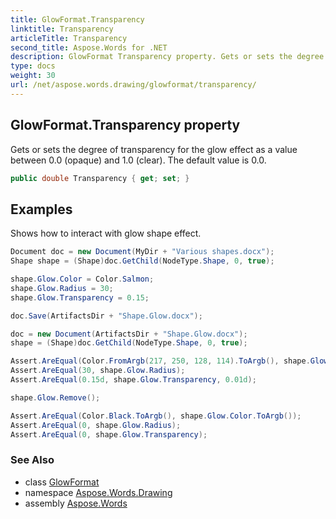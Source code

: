 ```yaml
---
title: GlowFormat.Transparency
linktitle: Transparency
articleTitle: Transparency
second_title: Aspose.Words for .NET
description: GlowFormat Transparency property. Gets or sets the degree of transparency for the glow effect as a value between 0.0 opaque and 1.0 clear. The default value is 0.0 in C#.
type: docs
weight: 30
url: /net/aspose.words.drawing/glowformat/transparency/
---
```

## GlowFormat.Transparency property

Gets or sets the degree of transparency for the glow effect as a value between 0.0 (opaque) and 1.0 (clear). The default value is 0.0.

```csharp
public double Transparency { get; set; }
```

## Examples

Shows how to interact with glow shape effect.

```csharp
Document doc = new Document(MyDir + "Various shapes.docx");
Shape shape = (Shape)doc.GetChild(NodeType.Shape, 0, true);

shape.Glow.Color = Color.Salmon;
shape.Glow.Radius = 30;
shape.Glow.Transparency = 0.15;

doc.Save(ArtifactsDir + "Shape.Glow.docx");

doc = new Document(ArtifactsDir + "Shape.Glow.docx");
shape = (Shape)doc.GetChild(NodeType.Shape, 0, true);

Assert.AreEqual(Color.FromArgb(217, 250, 128, 114).ToArgb(), shape.Glow.Color.ToArgb());
Assert.AreEqual(30, shape.Glow.Radius);
Assert.AreEqual(0.15d, shape.Glow.Transparency, 0.01d);

shape.Glow.Remove();

Assert.AreEqual(Color.Black.ToArgb(), shape.Glow.Color.ToArgb());
Assert.AreEqual(0, shape.Glow.Radius);
Assert.AreEqual(0, shape.Glow.Transparency);
```

### See Also

* class [GlowFormat](../)
* namespace [Aspose.Words.Drawing](../../../aspose.words.drawing/)
* assembly [Aspose.Words](../../../)
